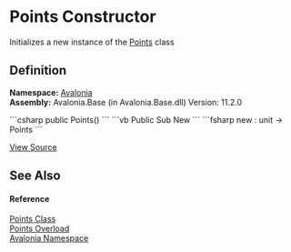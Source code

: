 # Points Constructor


Initializes a new instance of the <a href="T_Avalonia_Points">Points</a> class



## Definition
**Namespace:** <a href="N_Avalonia">Avalonia</a>  
**Assembly:** Avalonia.Base (in Avalonia.Base.dll) Version: 11.2.0

<Tabs groupId="api-code-preview">
<TabItem value="csharp" label="C#">
```csharp
public Points()
```
</TabItem>
<TabItem value="vb" label="VB">
```vb
Public Sub New
```
</TabItem>
<TabItem value="fsharp" label="F#">
```fsharp
new : unit -> Points
```
</TabItem>
</Tabs>



<a href="https://github.com/AvaloniaUI/Avalonia/tree/master/src/Avalonia.Base/Points.cs#L11" title="View the source code">View Source</a>



## See Also


#### Reference
<a href="T_Avalonia_Points">Points Class</a>  
<a href="Overload_Avalonia_Points__ctor">Points Overload</a>  
<a href="N_Avalonia">Avalonia Namespace</a>  
